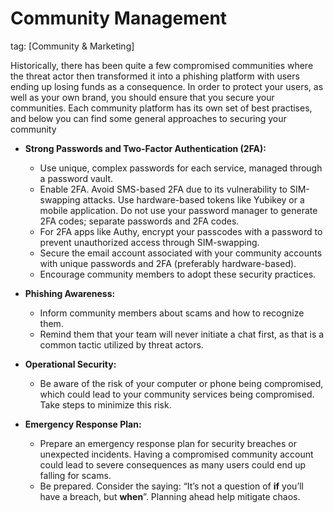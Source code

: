# Community Management
tag: [Community & Marketing]

Historically, there has been quite a few compromised communities where the threat actor then transformed it into a phishing platform with users ending up losing funds as a consequence. In order to protect your users, as well as your own brand, you should ensure that you secure your communities.
Each community platform has its own set of best practises, and below you can find some general approaches to securing your community

- **Strong Passwords and Two-Factor Authentication (2FA):**
    - Use unique, complex passwords for each service, managed through a password vault.
    - Enable 2FA. Avoid SMS-based 2FA due to its vulnerability to SIM-swapping attacks. Use hardware-based tokens like Yubikey or a mobile application. Do not use your password manager to generate 2FA codes; separate passwords and 2FA codes.
    - For 2FA apps like Authy, encrypt your passcodes with a password to prevent unauthorized access through SIM-swapping.
    - Secure the email account associated with your community accounts with unique passwords and 2FA (preferably hardware-based).
    - Encourage community members to adopt these security practices.

- **Phishing Awareness:**
    - Inform community members about scams and how to recognize them.
    - Remind them that your team will never initiate a chat first, as that is a common tactic utilized by threat actors.

- **Operational Security:**
    - Be aware of the risk of your computer or phone being compromised, which could lead to your community services being compromised. Take steps to minimize this risk.

- **Emergency Response Plan:**
    - Prepare an emergency response plan for security breaches or unexpected incidents. Having a compromised community account could lead to severe consequences as many users could end up falling for scams.
    - Be prepared. Consider the saying: “It’s not a question of **if** you’ll have a breach, but **when**”. Planning ahead help mitigate chaos.
